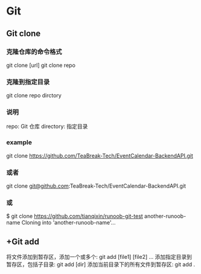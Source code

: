 # Git

## Git clone

### 克隆仓库的命令格式

git clone [url]
git clone repo

### 克隆到指定目录

git clone repo dirctory

### 说明

repo: Git 仓库
directory: 指定目录

### example

git clone <https://github.com/TeaBreak-Tech/EventCalendar-BackendAPI.git>

### 或者

git clone git@github.com:TeaBreak-Tech/EventCalendar-BackendAPI.git

### 或

$ git clone <https://github.com/tianqixin/runoob-git-test> another-runoob-name
Cloning into 'another-runoob-name'...

## +Git add

将文件添加到暂存区，添加一个或多个:
git add [file1] [file2] ...
添加指定目录到暂存区，包括子目录:
git add [dir]
添加当前目录下的所有文件到暂存区:
git add .
